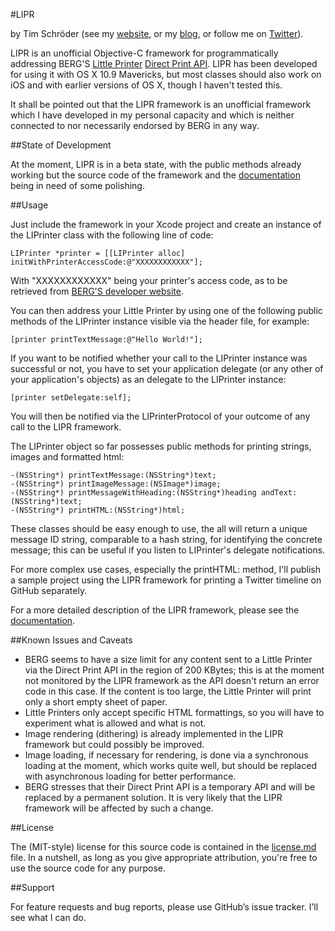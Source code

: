 #LIPR

by Tim Schröder (see my [website](http://www.timschroeder.net), or my [blog](http://blog.timschroeder.net/), or follow me on [Twitter](http://www.twitter.com/timschroedernet)).

LIPR is an unofficial Objective-C framework for programmatically addressing BERG'S [Little Printer](http://bergcloud.com/littleprinter/) [Direct Print API](http://remote.bergcloud.com/developers/littleprinter/direct_print_codes). LIPR has been developed for using it with OS X 10.9 Mavericks, but most classes should also work on iOS and with earlier versions of OS X, though I haven't tested this. 

It shall be pointed out that the LIPR framework is an unofficial framework   which I have developed in my personal capacity and which is neither connected to nor necessarily endorsed by BERG in any way.

##State of Development

At the moment, LIPR is in a beta state, with the public methods already working but the source code of the framework and the [documentation](https://github.com/timschroedernet/LIPR/blob/master/DOCUMENTATION.md) being in need of some polishing. 

##Usage

Just include the framework in your Xcode project and create an instance of the LIPrinter class with the following line of code:

	LIPrinter *printer = [[LIPrinter alloc] initWithPrinterAccessCode:@"XXXXXXXXXXXX"];
	
With "XXXXXXXXXXXX" being your printer's access code, as to be retrieved from [BERG'S developer website](http://remote.bergcloud.com/developers/littleprinter/direct_print_codes). 

You can then address your Little Printer by using one of the following public methods of the LIPrinter instance visible via the header file, for example:

	[printer printTextMessage:@"Hello World!"];

If you want to be notified whether your call to the LIPrinter instance was successful or not, you have to set your application delegate (or any other of your application's objects) as an delegate to the LIPrinter instance:

	[printer setDelegate:self];
	
You will then be notified via the LIPrinterProtocol of your outcome of any call to the LIPR framework.

The LIPrinter object so far possesses public methods for printing strings, images and formatted html:

	-(NSString*) printTextMessage:(NSString*)text;
	-(NSString*) printImageMessage:(NSImage*)image;
	-(NSString*) printMessageWithHeading:(NSString*)heading andText:(NSString*)text;
	-(NSString*) printHTML:(NSString*)html;

These classes should be easy enough to use, the all will return a unique message ID string, comparable to a hash string, for identifying the concrete message; this can be useful if you listen to LIPrinter's delegate notifications. 

For more complex use cases, especially the printHTML: method, I'll publish a sample project using the LIPR framework for printing a Twitter timeline on GitHub separately.

For a more detailed description of the LIPR framework, please see the [documentation](https://github.com/timschroedernet/LIPR/blob/master/DOCUMENTATION.md). 

##Known Issues and Caveats

* BERG seems to have a size limit for any content sent to a Little Printer via the Direct Print API in the region of 200 KBytes; this is at the moment not monitored by the LIPR framework as the API doesn't return an error code in this case. If the content is too large, the Little Printer will print only a short empty sheet of paper.
* Little Printers only accept specific HTML formattings, so you will have to experiment what is allowed and what is not.
* Image rendering (dithering) is already implemented in the LIPR framework but could possibly be improved.
* Image loading, if necessary for rendering, is done via a synchronous loading at the moment, which works quite well, but should be replaced with asynchronous loading for better performance.
* BERG stresses that their Direct Print API is a temporary API and will be replaced by a permanent solution. It is very likely that the LIPR framework will be affected by such a change. 

##License

The (MIT-style) license for this source code is contained in the [license.md](https://github.com/timschroedernet/LIPR/blob/master/LICENSE.md) file. In a nutshell, as long as you give appropriate attribution, you're free to use the source code for any purpose.

##Support

For feature requests and bug reports, please use GitHub’s issue tracker. I’ll see what I can do. 